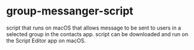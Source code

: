 # group-messanger-script
script that runs on macOS that allows message to be sent to users in a selected group in the contacts app.
script can be downloaded and run on the Script Editor app on macOS.
